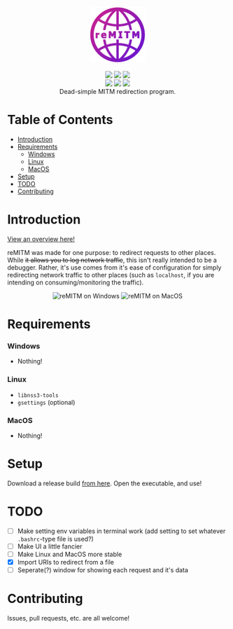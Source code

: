 <div align="center">
  <img src="./src/assets/remitm_logo.png" width="25%"/>
  <br /><br />
  <div align="center">
     <img src="https://img.shields.io/github/actions/workflow/status/SpikeHD/Dorion/build.yml" />
     <img src="https://img.shields.io/github/package-json/v/SpikeHD/Dorion" />
     <img src="https://img.shields.io/github/repo-size/SpikeHD/Dorion" />
  </div>
  <div align="center">
    <img src="https://img.shields.io/github/issues-raw/SpikeHD/reMITM.svg?maxAge=25000" />
    <img src="https://img.shields.io/github/contributors/SpikeHD/reMITM.svg" />
    <img src="https://img.shields.io/github/commit-activity/m/SpikeHD/reMITM.svg" />
  </div>
  
  <div align="center">Dead-simple MITM redirection program.</div>
</div>

# Table of Contents

- [Introduction](#introduction)
- [Requirements](#requirements)
  - [Windows](#windows)
  - [Linux](#linux)
  - [MacOS](#macos)
- [Setup](#setup)
- [TODO](#todo)
- [Contributing](#contributing)

# Introduction

[View an overview here!](https://spikehd.github.io/projects/reMITM)

reMITM was made for one purpose: to redirect requests to other places. While ~~it allows you to log network traffic~~, this isn't really intended to be a debugger. Rather, it's use comes from it's ease of configuration for simply redirecting network traffic to other places (such as `localhost`, if you are intending on consuming/monitoring the traffic).

<div align="center">
  <img height="220px" alt="reMITM on Windows" src="https://github.com/SpikeHD/reMITM/assets/25207995/47166174-823c-4bf2-8b5c-1b1b29beff11" />
  <img height="220px" alt="reMITM on MacOS" src="https://github.com/SpikeHD/reMITM/assets/25207995/a4d7b299-abc2-4413-ada7-a9ea9e04da5e">
</div>

# Requirements

### Windows

- Nothing!

### Linux

- `libnss3-tools`
- `gsettings` (optional)

### MacOS

- Nothing!

# Setup

Download a release build [from here](https://github.com/SpikeHD/reMITM/releases). Open the executable, and use!

# TODO

- [ ] Make setting env variables in terminal work (add setting to set whatever `.bashrc`-type file is used?)
- [ ] Make UI a little fancier
- [ ] Make Linux and MacOS more stable
- [x] Import URIs to redirect from a file
- [ ] Seperate(?) window for showing each request and it's data

# Contributing

Issues, pull requests, etc. are all welcome!
